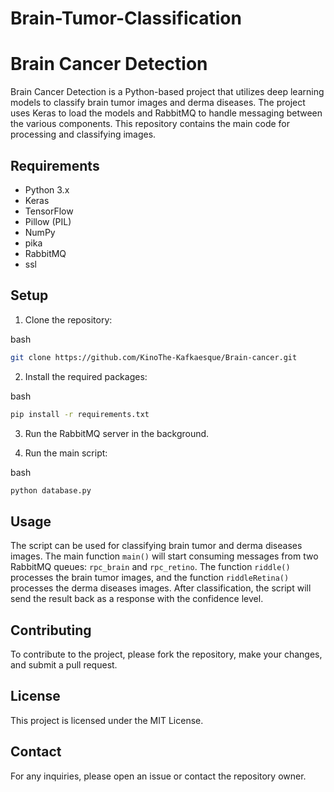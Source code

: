 # Brain-Tumor-Classification
Brain Cancer Detection
======================

Brain Cancer Detection is a Python-based project that utilizes deep learning models to classify brain tumor images and derma diseases. The project uses Keras to load the models and RabbitMQ to handle messaging between the various components. This repository contains the main code for processing and classifying images.

Requirements
------------

*   Python 3.x
*   Keras
*   TensorFlow
*   Pillow (PIL)
*   NumPy
*   pika
*   RabbitMQ
*   ssl

Setup
-----

1.  Clone the repository:

bash

```bash
git clone https://github.com/KinoThe-Kafkaesque/Brain-cancer.git
```

2.  Install the required packages:

bash

```bash
pip install -r requirements.txt
```

3.  Run the RabbitMQ server in the background.
    
4.  Run the main script:
    

bash

```bash
python database.py
```

Usage
-----

The script can be used for classifying brain tumor and derma diseases images. The main function `main()` will start consuming messages from two RabbitMQ queues: `rpc_brain` and `rpc_retino`. The function `riddle()` processes the brain tumor images, and the function `riddleRetina()` processes the derma diseases images. After classification, the script will send the result back as a response with the confidence level.

Contributing
------------

To contribute to the project, please fork the repository, make your changes, and submit a pull request.

License
-------

This project is licensed under the MIT License.

Contact
-------

For any inquiries, please open an issue or contact the repository owner.
